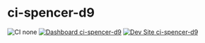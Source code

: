 # ci-spencer-d9

![CI none](https://img.shields.io/badge/ci-none-orange.svg)
[![Dashboard ci-spencer-d9](https://img.shields.io/badge/dashboard-ci_spencer_d9-yellow.svg)](https://dashboard.pantheon.io/sites/412983b9-25da-4273-b548-ae412fd827c9#dev/code)
[![Dev Site ci-spencer-d9](https://img.shields.io/badge/site-ci_spencer_d9-blue.svg)](http://dev-ci-spencer-d9.pantheonsite.io/)